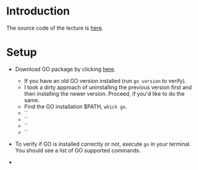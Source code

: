 # Introduction
The source code of the lecture is [here](https://github.com/StephenGrider/GoCasts).

# Setup
* Download GO package by clicking [here](https://golang.org/dl/).
    * If you have an old GO version installed (run `go version` to verify).
    * I took a dirty approach of uninstalling the previous version first and
      then installing the newer version. Proceed, if you'd like to do the same.
    * Find the GO installation $PATH, `which go`.
    * ``
    * ``
    * ``
    * ``

* To verify if GO is installed correctly or not, execute `go` in your terminal.
  You should see a list of GO supported commands.
* 
